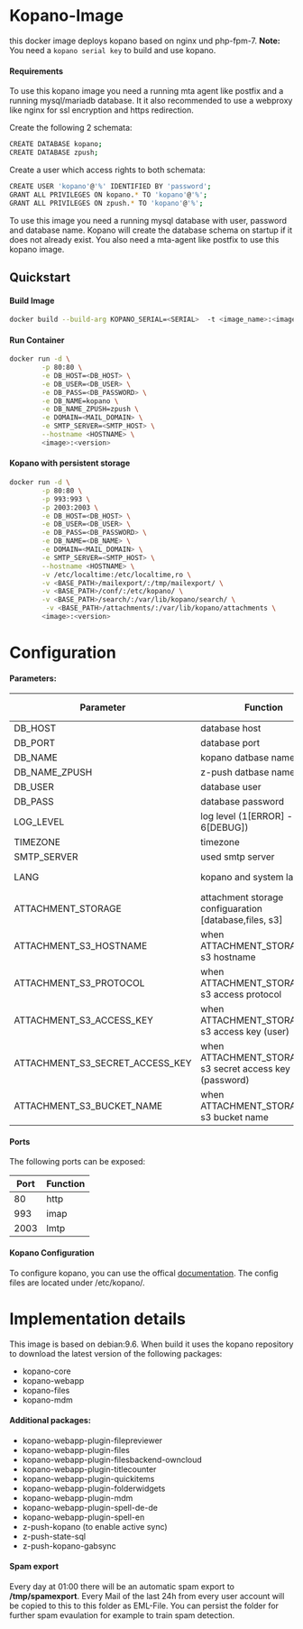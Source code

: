 # Kopano-Image

this docker image deploys kopano based on nginx und php-fpm-7.
**Note:** You need a `kopano serial key` to build and use kopano.

#### Requirements

To use this kopano image you need a running mta agent like postfix and a running mysql/mariadb database. It it also recommended to use a webproxy like nginx for ssl encryption and https redirection.

Create the following 2 schemata:
```sh
CREATE DATABASE kopano;
CREATE DATABASE zpush;
```

Create a user which access rights to both schemata:
```sh
CREATE USER 'kopano'@'%' IDENTIFIED BY 'password';
GRANT ALL PRIVILEGES ON kopano.* TO 'kopano'@'%';
GRANT ALL PRIVILEGES ON zpush.* TO 'kopano'@'%';
```


To use this image you need a running mysql database with user, password and database name. Kopano will create the database schema on startup if it does not already exist. You also need a mta-agent like postfix to use this kopano image.

## Quickstart

#### Build Image
```sh
docker build --build-arg KOPANO_SERIAL=<SERIAL>  -t <image_name>:<image_version>
```
#### Run Container
```sh
docker run -d \
        -p 80:80 \
        -e DB_HOST=<DB_HOST> \
        -e DB_USER=<DB_USER> \
        -e DB_PASS=<DB_PASSWORD> \
        -e DB_NAME=kopano \
        -e DB_NAME_ZPUSH=zpush \
        -e DOMAIN=<MAIL_DOMAIN> \
        -e SMTP_SERVER=<SMTP_HOST> \
        --hostname <HOSTNAME> \
        <image>:<version>
```

#### Kopano with persistent storage
```sh
docker run -d \
        -p 80:80 \
        -p 993:993 \
        -p 2003:2003 \
        -e DB_HOST=<DB_HOST> \
        -e DB_USER=<DB_USER> \
        -e DB_PASS=<DB_PASSWORD> \
        -e DB_NAME=<DB_NAME> \
        -e DOMAIN=<MAIL_DOMAIN> \
        -e SMTP_SERVER=<SMTP_HOST> \
        --hostname <HOSTNAME> \
        -v /etc/localtime:/etc/localtime,ro \
        -v <BASE_PATH>/mailexport/:/tmp/mailexport/ \
        -v <BASE_PATH>/conf/:/etc/kopano/ \
        -v <BASE_PATH>/search/:/var/lib/kopano/search/ \
         -v <BASE_PATH>/attachments/:/var/lib/kopano/attachments \
        <image>:<version>
```
# Configuration
#### Parameters:
Parameter | Function| Default Value|
---|---|---|
DB_HOST|database host|
DB_PORT|database port|3306
DB_NAME|kopano datbase name|kopano
DB_NAME_ZPUSH|z-push datbase name|kopano
DB_USER|database user|kopano
DB_PASS|database password|kopano
LOG_LEVEL|log level (1[ERROR] - 6[DEBUG])|3
TIMEZONE|timezone|Europe/Berlin
SMTP_SERVER|used smtp server|
LANG|kopano and system language|de_DE.UTF-8
ATTACHMENT_STORAGE|attachment storage configuaration [database,files, s3]|database
ATTACHMENT_S3_HOSTNAME|when ATTACHMENT_STORAGE=s3, s3 hostname |
ATTACHMENT_S3_PROTOCOL|when ATTACHMENT_STORAGE=s3, s3 access protocol | http
ATTACHMENT_S3_ACCESS_KEY|when ATTACHMENT_STORAGE=s3, s3 access key (user) |
ATTACHMENT_S3_SECRET_ACCESS_KEY|when ATTACHMENT_STORAGE=s3, s3 secret access key (password) |
ATTACHMENT_S3_BUCKET_NAME|when ATTACHMENT_STORAGE=s3, s3 bucket name | kopano-attachments


#### Ports
 The following ports can be exposed:

Port | Function
--- | --- |
80 |http|
993|imap|
2003|lmtp|



#### Kopano Configuration
 To configure kopano, you can use the offical [documentation](https://documentation.kopano.io/). The config files are located under /etc/kopano/.

# Implementation details
This image is based on debian:9.6. When build it uses the kopano repository to download the latest version of the following packages:
- kopano-core
- kopano-webapp
- kopano-files
- kopano-mdm

#### Additional packages:
- kopano-webapp-plugin-filepreviewer
- kopano-webapp-plugin-files
- kopano-webapp-plugin-filesbackend-owncloud
- kopano-webapp-plugin-titlecounter
- kopano-webapp-plugin-quickitems
- kopano-webapp-plugin-folderwidgets
- kopano-webapp-plugin-mdm
- kopano-webapp-plugin-spell-de-de
- kopano-webapp-plugin-spell-en
- z-push-kopano (to enable active sync)
- z-push-state-sql
- z-push-kopano-gabsync
#### Spam export
Every day at 01:00 there will be an automatic spam export to **/tmp/spamexport**. Every Mail of the last 24h from every user account will be copied to this to this folder as EML-File. You can persist the folder for further spam evaulation for example to train spam detection.





